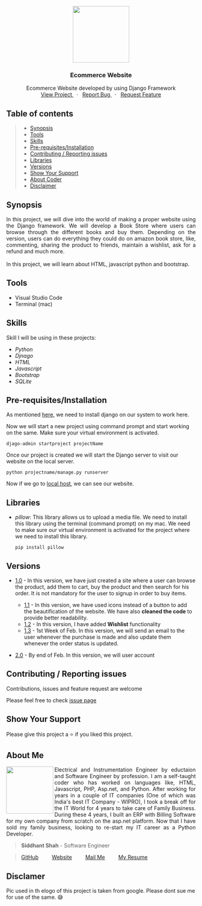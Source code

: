 
<p align="center">
    <img src="https://user-images.githubusercontent.com/59141234/71921367-b93bdc80-31ae-11ea-9de7-0435061f7750.png" height="150px" />
</p>
<h3 align="center">Ecommerce Website</h3>
<p align="center">
    Ecommerce Website developed by using Django Framework
    <br />
    <a href="https://github.com/siddhantshah1986/Django-Projects/tree/master/Ecommerce%20Website">
        View Project
    </a>
    &nbsp;&nbsp;·&nbsp;&nbsp;
    <a href="https://github.com/siddhantshah1986/Django-Projects/issues">
        Report Bug
    </a>
    &nbsp;&nbsp;·&nbsp;&nbsp;
    <a href="https://github.com/siddhantshah1986/Django-Projects/issues">
        Request Feature
    </a>
</p>

<!-- Table of Content -->
## Table of contents

> * [Synopsis](#synopsis)
> * [Tools](#tools)
> * [Skills](#skills)
> * [Pre-requisites/Installation](#Pre-requisites/Installation)
> * [Contributing / Reporting issues](#contributing--reporting-issues) 
> * [Libraries](#Libraries) 
> * [Versions](#Versions)
> * [Show Your Support](#Show-Your-Support)
> * [About Coder](#about-me)
> * [Disclaimer](#Disclaimer)


<!-- Synopsis -->
## Synopsis
<p align="justify">
In this project, we will dive into the world of making a proper website using the Django framework. We will develop a Book Store where users can browse through the different books and buy them. Depending on the version, users can do everything they could do on amazon book store, like, commenting, sharing the product to friends, maintain a wishlist, ask for a refund and much more.
<br /><br />
In this project, we will learn about HTML, javascript python and bootstrap.
</p>

<!-- Tools I have used t make this project -->
## Tools
* Visual Studio Code
* Terminal (mac)

<!-- Skill h=that will be required in this project -->
## Skills
Skill I will be using in these projects:
- *Python*
- *Djnago*
- *HTML*
- *Javascript*
- *Bootstrap*
- *SQLite*

<!-- Pre-requisites and installation required before working on this project -->
## Pre-requisites/Installation
As mentioned [here]("https://github.com/siddhantshah1986/Django-Projects/blob/master/README.md" ""), we need to install django on our system to work here.

Now we will start a new project using command prompt and start working on the same. Make sure your virtual environment is activated.
    
`djago-admin startproject projectName`

Once our project is created we will start the Django server to visit our website on the local server.

`python projectname/manage.py runserver`

Now if we go to [local host]("https://127.0.0.1:8000" ""), we can see our website.
    

<!-- Libraries I have used inthis project -->
## Libraries

- *pillow*: This library allows us to upload a media file. We need to install this library using the terminal (command prompt) on my mac. We need to make sure our virtual environment is activated for the project where we need to install this library.
    
    `pip install pillow`


<!-- Details of different version of project -->
## Versions
- [1.0](https://github.com/siddhantshah1986/Django-Projects/tree/571058ca863b0b9c1ba7dfae0b58734e07dff4f5/Ecommerce%20Website) - In this version, we have just created a site where a user can browse the product, add them to cart, buy the product and then search for his order. It is not mandatory for the user to signup in order to buy items.
    - [1.1](https://github.com/siddhantshah1986/Django-Projects/tree/d66b5b21a54f57fd17a9e716fe6ecd9fd04b3f60/Ecommerce%20Website) - In this version, we have used icons instead of a button to add the beautification of the website. We have also **cleaned the code** to provide better readability.
    - [1.2](https://github.com/siddhantshah1986/Django-Projects/tree/258da881f380757a50d2bd127f68adcb44d26cd8/Ecommerce%20Website) - In this version, I have added **Wishlist** functionality 
    - [1.3](#) - 1st Week of Feb. In this version, we will send an email to the user whenever the purchase is made and also update them whenever the order status is updated.

- [2.0](#) - By end of Feb. In this version, we will user account

<!-- Asking for Contributions and Issues -->
## Contributing / Reporting issues

Contributions, issues and feature request are welcome

Please feel free to check [issue page](https://github.com/siddhantshah1986/Python-Basics/issues)

<!-- Asking for Supports -->
## Show Your Support

Please give this project a :star: if you liked this project.

<!-- Displaying message about me -->
## About Me

<img align="left" src="https://user-images.githubusercontent.com/59141234/71932585-18f1b200-31c6-11ea-9e2a-50bce063de57.png" width="125px">

<p align="justify">
    Electrical and Instrumentation Engineer by eductaion and Software Engineer by profession. I am a self-taught coder who has worked on languages like, HTML, Javascript, PHP, Asp.net, and Python. After working for years in a couple of IT companies (One of which was India's best IT Company - WIPRO), I took a break off for the IT World for 4 years to take care of Family Business. During these 4 years, I built an ERP with Billing Software for my own company from scratch on the asp.net platform. Now that I have sold my family business, looking to re-start my IT career as a Python Developer.
</p>

> **Siddhant Shah** - Software Engineer

>[GitHub](https://gist.github.com/siddhantshah1986 "Siddhant Git Hub")
&emsp;&emsp;
[Website](https://gist.github.com/siddhantshah1986 "Siddhant Website")
&emsp;&emsp;
[Mail Me](mailto:siddhant.shah.1986@gmail.com "siddhant.shah.1986@gmail.com")
&emsp;&emsp;
[My Resume](mailto:siddhant.shah.1986@gmail.com "siddhant.shah.1986@gmail.com")

## Disclamer
Pic used in th elogo of this project is taken from google. Please dont sue me for use of the same. :sweat_smile:
